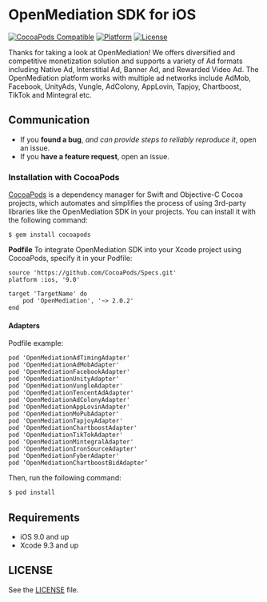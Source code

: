 # OpenMediation SDK for iOS
[![CocoaPods Compatible](http://img.shields.io/badge/pod-v2.0.2-blue.svg)](https://github.com/AdTiming/OpenMediation-iOS)
[![Platform](https://img.shields.io/badge/platform-iOS%209%2B-brightgreen.svg?style=flat)](https://github.com/AdTiming/OpenMediation-iOS)
[![License](https://img.shields.io/github/license/AdTiming/OpenMediation-iOS)](https://github.com/AdTiming/OpenMediation-iOS/blob/master/LICENSE)

Thanks for taking a look at OpenMediation! We offers diversified and competitive monetization solution and supports a variety of Ad formats including Native Ad, Interstitial Ad, Banner Ad, and Rewarded Video Ad. The OpenMediation platform works with multiple ad networks include AdMob, Facebook, UnityAds, Vungle, AdColony, AppLovin, Tapjoy, Chartboost, TikTok and Mintegral etc.

## Communication

- If you **found a bug**, _and can provide steps to reliably reproduce it_, open an issue.
- If you **have a feature request**, open an issue.

### Installation with CocoaPods

[CocoaPods](https://cocoapods.org/) is a dependency manager for Swift and Objective-C Cocoa projects, which automates and simplifies the process of using 3rd-party libraries like the OpenMediation SDK in your projects. You can install it with the following command:

```
$ gem install cocoapods
```

**Podfile**
To integrate OpenMediation SDK into your Xcode project using CocoaPods, specify it in your Podfile:

```
source 'https://github.com/CocoaPods/Specs.git'
platform :ios, '9.0'

target 'TargetName' do
    pod 'OpenMediation', '~> 2.0.2'
end
```

#### Adapters

Podfile example:

```
pod 'OpenMediationAdTimingAdapter'
pod 'OpenMediationAdMobAdapter'
pod 'OpenMediationFacebookAdapter'
pod 'OpenMediationUnityAdapter'
pod 'OpenMediationVungleAdapter'
pod 'OpenMediationTencentAdAdapter'
pod 'OpenMediationAdColonyAdapter'
pod 'OpenMediationAppLovinAdapter'
pod 'OpenMediationMoPubAdapter'
pod 'OpenMediationTapjoyAdapter'
pod 'OpenMediationChartboostAdapter'
pod 'OpenMediationTikTokAdapter'
pod 'OpenMediationMintegralAdapter'
pod 'OpenMediationIronSourceAdapter'
pod 'OpenMediationFyberAdapter'
pod ‘OpenMediationChartboostBidAdapter’
```

Then, run the following command:

```bash
$ pod install
```

## Requirements

- iOS 9.0 and up
- Xcode 9.3 and up

## LICENSE

See the [LICENSE](LICENSE) file.
